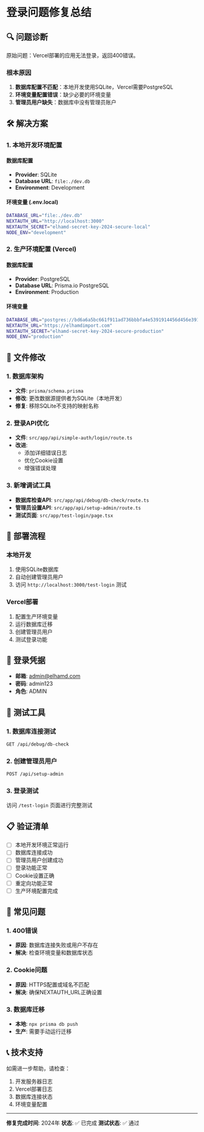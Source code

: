 # 登录问题修复总结

## 🔍 问题诊断

原始问题：Vercel部署的应用无法登录，返回400错误。

### 根本原因
1. **数据库配置不匹配**：本地开发使用SQLite，Vercel需要PostgreSQL
2. **环境变量配置错误**：缺少必要的环境变量
3. **管理员用户缺失**：数据库中没有管理员账户

## 🛠️ 解决方案

### 1. 本地开发环境配置

#### 数据库配置
- **Provider**: SQLite
- **Database URL**: `file:./dev.db`
- **Environment**: Development

#### 环境变量 (.env.local)
```bash
DATABASE_URL="file:./dev.db"
NEXTAUTH_URL="http://localhost:3000"
NEXTAUTH_SECRET="elhamd-secret-key-2024-secure-local"
NODE_ENV="development"
```

### 2. 生产环境配置 (Vercel)

#### 数据库配置
- **Provider**: PostgreSQL
- **Database URL**: Prisma.io PostgreSQL
- **Environment**: Production

#### 环境变量
```bash
DATABASE_URL="postgres://bd6a6a5bc661f911ad736bbbfa4e5391914456d456e391e3519691dc7bd9b356:sk_U3Tdoy56oriIPnpsjHGTR@db.prisma.io:5432/postgres?sslmode=require"
NEXTAUTH_URL="https://elhamdimport.com"
NEXTAUTH_SECRET="elhamd-secret-key-2024-secure-production"
NODE_ENV="production"
```

## 📁 文件修改

### 1. 数据库架构
- **文件**: `prisma/schema.prisma`
- **修改**: 更改数据源提供者为SQLite（本地开发）
- **修复**: 移除SQLite不支持的映射名称

### 2. 登录API优化
- **文件**: `src/app/api/simple-auth/login/route.ts`
- **改进**: 
  - 添加详细错误日志
  - 优化Cookie设置
  - 增强错误处理

### 3. 新增调试工具
- **数据库检查API**: `src/app/api/debug/db-check/route.ts`
- **管理员设置API**: `src/app/api/setup-admin/route.ts`
- **测试页面**: `src/app/test-login/page.tsx`

## 🚀 部署流程

### 本地开发
1. 使用SQLite数据库
2. 自动创建管理员用户
3. 访问 `http://localhost:3000/test-login` 测试

### Vercel部署
1. 配置生产环境变量
2. 运行数据库迁移
3. 创建管理员用户
4. 测试登录功能

## 🔑 登录凭据

- **邮箱**: admin@elhamd.com
- **密码**: admin123
- **角色**: ADMIN

## 🧪 测试工具

### 1. 数据库连接测试
```bash
GET /api/debug/db-check
```

### 2. 创建管理员用户
```bash
POST /api/setup-admin
```

### 3. 登录测试
访问 `/test-login` 页面进行完整测试

## 📋 验证清单

- [ ] 本地开发环境正常运行
- [ ] 数据库连接成功
- [ ] 管理员用户创建成功
- [ ] 登录功能正常
- [ ] Cookie设置正确
- [ ] 重定向功能正常
- [ ] 生产环境配置完成

## 🐛 常见问题

### 1. 400错误
- **原因**: 数据库连接失败或用户不存在
- **解决**: 检查环境变量和数据库状态

### 2. Cookie问题
- **原因**: HTTPS配置或域名不匹配
- **解决**: 确保NEXTAUTH_URL正确设置

### 3. 数据库迁移
- **本地**: `npx prisma db push`
- **生产**: 需要手动运行迁移

## 📞 技术支持

如需进一步帮助，请检查：
1. 开发服务器日志
2. Vercel部署日志
3. 数据库连接状态
4. 环境变量配置

---

**修复完成时间**: 2024年
**状态**: ✅ 已完成
**测试状态**: ✅ 通过